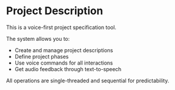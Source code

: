 # Project Description

This is a voice-first project specification tool.

The system allows you to:
- Create and manage project descriptions
- Define project phases
- Use voice commands for all interactions
- Get audio feedback through text-to-speech

All operations are single-threaded and sequential for predictability.
